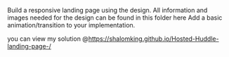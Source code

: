 Build a responsive landing page using the design. All information and images needed for the design can be found in this folder here Add a basic animation/transition to your implementation.

you can view my solution @https://shalomking.github.io/Hosted-Huddle-landing-page-/

